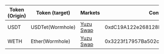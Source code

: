 | Token (Origin) | Token (target)   | Markets                                       | Contract address                           |
| -------------- | ---------------- | --------------------------------------------- | ------------------------------------------ |
| USDT           | USDTet(Wormhole) | [Yuzu Swap](https://app.yuzu-swap.com/#/pool) | 0xdC19A122e268128B5eE20366299fc7b5b199C8e3 |
| WETH           | Ether(Wormhole)  | [Yuzu Swap](https://app.yuzu-swap.com/#/pool) | 0x3223f17957Ba502cbe71401D55A0DB26E5F7c68F |

